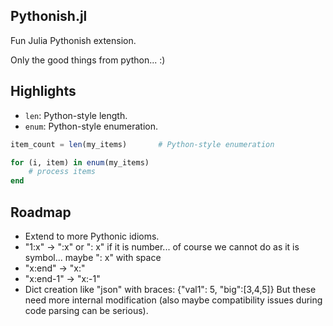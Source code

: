 ## Pythonish.jl
Fun Julia Pythonish extension. 

Only the good things from python... :)


## Highlights
- `len`: Python-style length.
- `enum`: Python-style enumeration.

```julia
item_count = len(my_items)       # Python-style enumeration

for (i, item) in enum(my_items)
    # process items
end
```

## Roadmap
- Extend to more Pythonic idioms.
- "1:x"       -> ":x" or ": x"        if it is number... of course we cannot do as it is symbol... maybe ": x" with space
- "x:end"     -> "x:"         
- "x:end-1"   -> "x:-1"     
- Dict creation like "json" with braces: {"val1": 5, "big":[3,4,5]}
But these need more internal modification (also maybe compatibility issues during code parsing can be serious).
